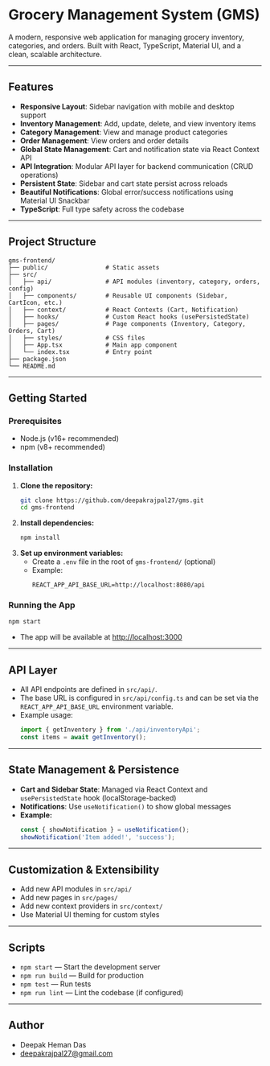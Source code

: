 # Grocery Management System (GMS)

A modern, responsive web application for managing grocery inventory, categories, and orders. Built with React, TypeScript, Material UI, and a clean, scalable architecture.

---

## Features

- **Responsive Layout**: Sidebar navigation with mobile and desktop support
- **Inventory Management**: Add, update, delete, and view inventory items
- **Category Management**: View and manage product categories
- **Order Management**: View orders and order details
- **Global State Management**: Cart and notification state via React Context API
- **API Integration**: Modular API layer for backend communication (CRUD operations)
- **Persistent State**: Sidebar and cart state persist across reloads
- **Beautiful Notifications**: Global error/success notifications using Material UI Snackbar
- **TypeScript**: Full type safety across the codebase

---

## Project Structure

```
gms-frontend/
├── public/                # Static assets
├── src/
│   ├── api/               # API modules (inventory, category, orders, config)
│   ├── components/        # Reusable UI components (Sidebar, CartIcon, etc.)
│   ├── context/           # React Contexts (Cart, Notification)
│   ├── hooks/             # Custom React hooks (usePersistedState)
│   ├── pages/             # Page components (Inventory, Category, Orders, Cart)
│   ├── styles/            # CSS files
│   ├── App.tsx            # Main app component
│   └── index.tsx          # Entry point
├── package.json
└── README.md
```

---

## Getting Started

### Prerequisites
- Node.js (v16+ recommended)
- npm (v8+ recommended)

### Installation

1. **Clone the repository:**
   ```sh
   git clone https://github.com/deepakrajpal27/gms.git
   cd gms-frontend
   ```
2. **Install dependencies:**
   ```sh
   npm install
   ```
3. **Set up environment variables:**
   - Create a `.env` file in the root of `gms-frontend/` (optional)
   - Example:
     ```env
     REACT_APP_API_BASE_URL=http://localhost:8080/api
     ```

### Running the App

```sh
npm start
```
- The app will be available at [http://localhost:3000](http://localhost:3000)

---

## API Layer

- All API endpoints are defined in `src/api/`.
- The base URL is configured in `src/api/config.ts` and can be set via the `REACT_APP_API_BASE_URL` environment variable.
- Example usage:
  ```typescript
  import { getInventory } from './api/inventoryApi';
  const items = await getInventory();
  ```

---

## State Management & Persistence

- **Cart and Sidebar State**: Managed via React Context and `usePersistedState` hook (localStorage-backed)
- **Notifications**: Use `useNotification()` to show global messages
- **Example:**
  ```typescript
  const { showNotification } = useNotification();
  showNotification('Item added!', 'success');
  ```

---

## Customization & Extensibility

- Add new API modules in `src/api/`
- Add new pages in `src/pages/`
- Add new context providers in `src/context/`
- Use Material UI theming for custom styles

---

## Scripts

- `npm start` — Start the development server
- `npm run build` — Build for production
- `npm test` — Run tests
- `npm run lint` — Lint the codebase (if configured)

---

## Author

- Deepak Heman Das
- deepakrajpal27@gmail.com
